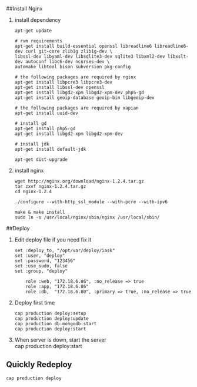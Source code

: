 ##Install Nginx


1. install dependency

    ~~~{.shell}
    apt-get update
    
    # rvm requirements
    apt-get install build-essential openssl libreadline6 libreadline6-dev curl git-core zlib1g zlib1g-dev \
    libssl-dev libyaml-dev libsqlite3-dev sqlite3 libxml2-dev libxslt-dev autoconf libc6-dev ncurses-dev \
    automake libtool bison subversion pkg-config
    
    # the following packages are required by nginx
    apt-get install libpcre3 libpcre3-dev
    apt-get install libssl-dev openssl
    apt-get install libgd2-xpm libgd2-xpm-dev php5-gd
    apt-get install geoip-database geoip-bin libgeoip-dev
    
    # the following packages are required by xapian
    apt-get install uuid-dev
    
    # install gd
    apt-get install php5-gd
    apt-get install libgd2-xpm libgd2-xpm-dev
    
    # install jdk
    apt-get install default-jdk
    
    apt-get dist-upgrade
    ~~~


2. install nginx

    ~~~{.shell}
    wget http://nginx.org/download/nginx-1.2.4.tar.gz
    tar zxvf nginx-1.2.4.tar.gz
    cd nginx-1.2.4
    
    ./configure --with-http_ssl_module --with-pcre --with-ipv6
    
    make & make install
    sudo ln -s /usr/local/nginx/sbin/nginx /usr/local/sbin/
    ~~~

##Deploy

1. Edit deploy file if you need fix it  
    ~~~{.ruby}
    set :deploy_to, "/opt/var/deploy/iask"
    set :user, "deploy"
    set :password, "123456"
    set :use_sudo, false
    set :group, "deploy"

        role :web, "172.18.6.86", :no_release => true
        role :app, "172.18.6.86"
        role :db,  "172.18.6.80", :primary => true, :no_release => true
    ~~~


2. Deploy first time   
    ~~~{.ruby}
    cap production deploy:setup  
    cap production deploy:update
    cap production db:mongodb:start
    cap production deploy:start
    ~~~

3. When server is down, start the server    
    cap production deploy:start
    
## Quickly Redeploy     
    cap production deploy
    